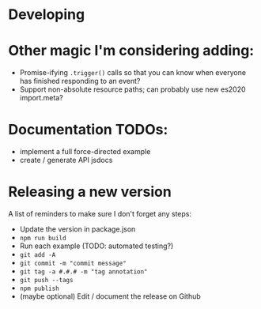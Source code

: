 Developing
==========

# Other magic I'm considering adding:
- Promise-ifying `.trigger()` calls so that you can know when everyone has
  finished responding to an event?
- Support non-absolute resource paths; can probably use new es2020 import.meta?

# Documentation TODOs:
- implement a full force-directed example
- create / generate API jsdocs

# Releasing a new version
A list of reminders to make sure I don't forget any steps:

- Update the version in package.json
- `npm run build`
- Run each example (TODO: automated testing?)
- `git add -A`
- `git commit -m "commit message"`
- `git tag -a #.#.# -m "tag annotation"`
- `git push --tags`
- `npm publish`
- (maybe optional) Edit / document the release on Github

